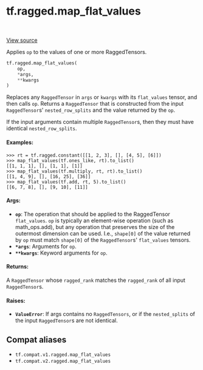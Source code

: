 <div itemscope itemtype="http://developers.google.com/ReferenceObject">
<meta itemprop="name" content="tf.ragged.map_flat_values" />
<meta itemprop="path" content="Stable" />
</div>

# tf.ragged.map_flat_values

<!-- Insert buttons and diff -->

<table class="tfo-notebook-buttons tfo-api" align="left">
</table>

<a target="_blank" href="/code/stable/tensorflow/python/ops/ragged/ragged_functional_ops.py">View source</a>



Applies `op` to the values of one or more RaggedTensors.

``` python
tf.ragged.map_flat_values(
    op,
    *args,
    **kwargs
)
```



<!-- Placeholder for "Used in" -->

Replaces any `RaggedTensor` in `args` or `kwargs` with its `flat_values`
tensor, and then calls `op`.  Returns a `RaggedTensor` that is constructed
from the input `RaggedTensor`s' `nested_row_splits` and the value returned by
the `op`.

If the input arguments contain multiple `RaggedTensor`s, then they must have
identical `nested_row_splits`.

#### Examples:



```
>>> rt = tf.ragged.constant([[1, 2, 3], [], [4, 5], [6]])
>>> map_flat_values(tf.ones_like, rt).to_list()
[[1, 1, 1], [], [1, 1], [1]]
>>> map_flat_values(tf.multiply, rt, rt).to_list()
[[1, 4, 9], [], [16, 25], [36]]
>>> map_flat_values(tf.add, rt, 5).to_list()
[[6, 7, 8], [], [9, 10], [11]]
```

#### Args:


* <b>`op`</b>: The operation that should be applied to the RaggedTensor `flat_values`.
  `op` is typically an element-wise operation (such as math_ops.add), but
  any operation that preserves the size of the outermost dimension can be
  used.  I.e., `shape[0]` of the value returned by `op` must match
  `shape[0]` of the `RaggedTensor`s' `flat_values` tensors.
* <b>`*args`</b>: Arguments for `op`.
* <b>`**kwargs`</b>: Keyword arguments for `op`.


#### Returns:

A `RaggedTensor` whose `ragged_rank` matches the `ragged_rank` of all
input `RaggedTensor`s.


#### Raises:


* <b>`ValueError`</b>: If args contains no `RaggedTensors`, or if the `nested_splits`
  of the input `RaggedTensor`s are not identical.

## Compat aliases

* `tf.compat.v1.ragged.map_flat_values`
* `tf.compat.v2.ragged.map_flat_values`

